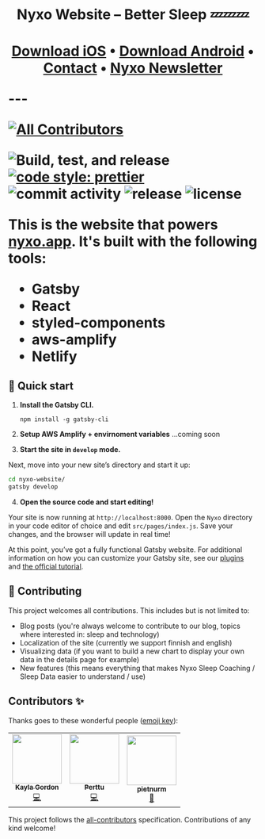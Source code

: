 

<p align="center">
   <h1 align=center>Nyxo Website – Better Sleep 💤💤💤<h1/>
</p>

<p align="center">
  <a href="https://apps.apple.com/us/app/nyxo-sleep-coaching/id1440417031">Download iOS</a> • <a href="https://play.google.com/store/apps/details?id=fi.nyxo.app">Download Android</a> • <a href="mailto:hello+github@nyxo.fi">Contact</a> • <a href="http://eepurl.com/g-0zKD">Nyxo Newsletter</a>
</p>
--- 
<!-- ALL-CONTRIBUTORS-BADGE:START - Do not remove or modify this section -->

[![All Contributors](https://img.shields.io/badge/all_contributors-3-orange.svg?style=flat-square)](#contributors-)

<!-- ALL-CONTRIBUTORS-BADGE:END -->

![Build, test, and release](https://github.com/hello-nyxo/nyxo-website/workflows/Build,%20test,%20and%20release/badge.svg)
[![code style: prettier](https://img.shields.io/badge/code_style-prettier-ff69b4.svg?style=flat-square)](https://github.com/prettier/prettier)
![commit activity](https://img.shields.io/github/commit-activity/w/hello-nyxo/nyxo-website)
![release](https://img.shields.io/github/v/release/hello-nyxo/nyxo-website)
![license](https://img.shields.io/github/license/hello-nyxo/nyxo-website)

This is the website that powers [nyxo.app](https://nyxo.app). It's built with the following tools:

- Gatsby
- React
- styled-components
- aws-amplify
- Netlify

## 🚀 Quick start

1. **Install the Gatsby CLI.**

   ```shell
   npm install -g gatsby-cli
   ```

2. **Setup AWS Amplify + envirnoment variables**
   ...coming soon

3) **Start the site in `develop` mode.**

Next, move into your new site’s directory and start it up:

```sh
cd nyxo-website/
gatsby develop
```

4. **Open the source code and start editing!**

Your site is now running at `http://localhost:8000`. Open the `Nyxo` directory in your code editor of choice and edit `src/pages/index.js`. Save your changes, and the browser will update in real time!

At this point, you’ve got a fully functional Gatsby website. For additional information on how you can customize your Gatsby site, see our [plugins](https://gatsbyjs.org/plugins/) and [the official tutorial](https://gatsbyjs.org/tutorial/).

## 🤝 Contributing

This project welcomes all contributions. This includes but is not limited to:

- Blog posts (you're always welcome to contribute to our blog, topics where interested in: sleep and technology)
- Localization of the site (currently we support finnish and english)
- Visualizing data (if you want to build a new chart to display your own data in the details page for example)
- New features (this means everything that makes Nyxo Sleep Coaching / Sleep Data easier to understand / use)

## Contributors ✨

Thanks goes to these wonderful people ([emoji key](https://allcontributors.org/docs/en/emoji-key)):

<!-- ALL-CONTRIBUTORS-LIST:START - Do not remove or modify this section -->
<!-- prettier-ignore-start -->
<!-- markdownlint-disable -->
<table>
  <tr>
    <td align="center"><a href="https://www.kayla-gordon.com/"><img src="https://avatars3.githubusercontent.com/u/13418428?v=4" width="100px;" alt=""/><br /><sub><b>Kayla Gordon</b></sub></a><br /><a href="https://github.com/hello-nyxo/nyxo-website/commits?author=turq84" title="Code">💻</a></td>
    <td align="center"><a href="https://github.com/plahteenlahti"><img src="https://avatars0.githubusercontent.com/u/7436554?v=4" width="100px;" alt=""/><br /><sub><b>Perttu</b></sub></a><br /><a href="https://github.com/hello-nyxo/nyxo-website/commits?author=plahteenlahti" title="Code">💻</a></td>
    <td align="center"><a href="https://github.com/pietnurm"><img src="https://avatars0.githubusercontent.com/u/24267472?v=4" width="100px;" alt=""/><br /><sub><b>pietnurm</b></sub></a><br /><a href="#blog-pietnurm" title="Blogposts">📝</a></td>
  </tr>
</table>

<!-- markdownlint-enable -->
<!-- prettier-ignore-end -->

<!-- ALL-CONTRIBUTORS-LIST:END -->

This project follows the [all-contributors](https://github.com/all-contributors/all-contributors) specification. Contributions of any kind welcome!
